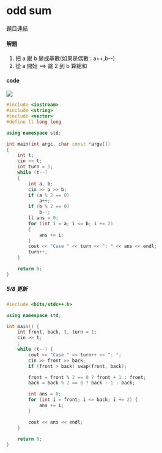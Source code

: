# odd sum 

[題目連結](https://onlinejudge.org/external/107/10783.pdf)


#### 解題

1. 把 a 跟 b 變成基數(如果是偶數 : a++,b--)
2. 從 a 開始 ==> 跳 2 到 b 算總和


#### code 

![](https://th.bing.com/th/id/OIP.Lqe-ODl_XCzG9RjhufDStgHaKS?rs=1&pid=ImgDetMain)

```cpp
#include <iostream>
#include <string>
#include <vector>
#define ll long long

using namespace std;

int main(int argc, char const *argv[])
{
    int t;
    cin >> t;
    int turn = 1;
    while (t--)
    {
        int a, b;
        cin >> a >> b;
        if (a % 2 == 0)
            a++;
        if (b % 2 == 0)
            b--;
        ll ans = 0;
        for (int i = a; i <= b; i += 2)
        {
            ans += i;
        }
        cout << "Case " << turn << ": " << ans << endl;
        turn++;
    }

    return 0;
}
```


##### 5/8 更新

```cpp
#include <bits/stdc++.h>

using namespace std;

int main() {
    int front, back, t, turn = 1;
    cin >> t;
    ;
    while (t--) {
        cout << "Case " << turn++ << ": ";
        cin >> front >> back;
        if (front > back) swap(front, back);

        front = front % 2 == 0 ? front + 1 : front;
        back = back % 2 == 0 ? back - 1 : back;

        int ans = 0;
        for (int i = front; i <= back; i += 2) {
            ans += i;
        }

        cout << ans << endl;
    }

    return 0;
}
```
